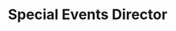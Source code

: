 ---
name: "Ashley Lu"
title: "Special Events Director"
group: "general board"
img: "alu.jpg"
pronouns: "she/her"
graduating_year: 2024
github: "ashley-lu"
email: "ashleyjlu@g.ucla.edu"

positions:
  - year: 2022-2023
    title: Special Events Director
---
